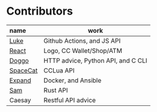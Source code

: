 # Contributors
| name                                         | work                               |
| :------------------------------------------- | ---------------------------------- |
| [Luke](https://github.com/LukeeeeBennett)    | Github Actions, and JS API         |
| [React](https://github.com/Reactified)       | Logo, CC Wallet/Shop/ATM           |
| [Doggo](https://github.com/FearlessDoggo21)  | HTTP advice, Python API, and C CLI |
| [SpaceCat](https://github.com/SpaceCat-Chan) | CCLua API                          |
| [Expand](https://github.com/Expand-sys)      | Docker, and Ansible                |
| [Sam](https://github.com/STBoyden)           | Rust API                           |
| Caesay                                       | Restful API advice                 |